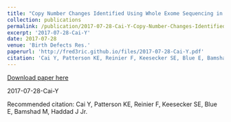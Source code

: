 ```yaml
---
title: "Copy Number Changes Identified Using Whole Exome Sequencing in Nonsyndromic Cleft Lip and Palate in a Honduran Population."
collection: publications
permalink: /publication/2017-07-28-Cai-Y-Copy-Number-Changes-Identified-Using-Whole-Exome-Sequencing-in-Nonsyndromic-Cleft-Lip-and-Palate-in-a-Honduran-Population.
excerpt: '2017-07-28-Cai-Y'
date: 2017-07-28
venue: 'Birth Defects Res.'
paperurl: 'http://fred3ric.github.io/files/2017-07-28-Cai-Y.pdf'
citation: 'Cai Y, Patterson KE, Reinier F, Keesecker SE, Blue E, Bamshad M, Haddad J Jr.'
---
```


<a href='http://fred3ric.github.io/files/2017-07-28-Cai-Y.pdf'>Download paper here</a>

2017-07-28-Cai-Y

Recommended citation: Cai Y, Patterson KE, Reinier F, Keesecker SE, Blue E, Bamshad M, Haddad J Jr.
